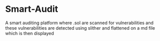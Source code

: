 # Smart-Audit
A smart auditing platform where .sol are scanned for vulnerabilities and these  vulnerabilities are detected using slither and flattened on a md file which is then displayed
